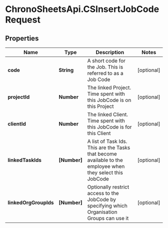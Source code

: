 # ChronoSheetsApi.CSInsertJobCodeRequest

## Properties
Name | Type | Description | Notes
------------ | ------------- | ------------- | -------------
**code** | **String** | A short code for the Job.  This is referred to as a Job Code | [optional] 
**projectId** | **Number** | The linked Project.  Time spent with this JobCode is on this Project | [optional] 
**clientId** | **Number** | The linked Client.  Time spent with this JobCode is for this Client | [optional] 
**linkedTaskIds** | **[Number]** | A list of Task Ids.  This are the Tasks that become available to the employee when they select this JobCode | [optional] 
**linkedOrgGroupIds** | **[Number]** | Optionally restrict access to the JobCode by specifying which Organisation Groups can use it | [optional] 


